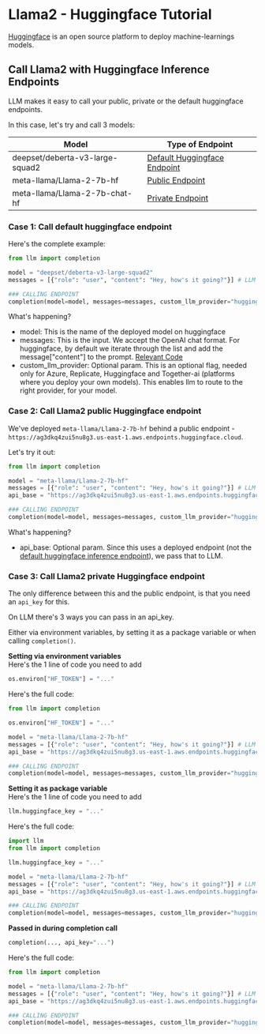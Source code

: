 # Llama2 - Huggingface Tutorial 
[Huggingface](https://huggingface.co/) is an open source platform to deploy machine-learnings models. 

## Call Llama2 with Huggingface Inference Endpoints 
LLM makes it easy to call your public, private or the default huggingface endpoints. 

In this case, let's try and call 3 models:  

| Model                                   | Type of Endpoint |
| --------------------------------------- | ---------------- |
| deepset/deberta-v3-large-squad2         | [Default Huggingface Endpoint](#case-1-call-default-huggingface-endpoint) |
| meta-llama/Llama-2-7b-hf                | [Public Endpoint](#case-2-call-llama2-public-huggingface-endpoint)              |
| meta-llama/Llama-2-7b-chat-hf           | [Private Endpoint](#case-3-call-llama2-private-huggingface-endpoint)             |

### Case 1: Call default huggingface endpoint

Here's the complete example:

```python
from llm import completion 

model = "deepset/deberta-v3-large-squad2"
messages = [{"role": "user", "content": "Hey, how's it going?"}] # LLM follows the OpenAI format 

### CALLING ENDPOINT
completion(model=model, messages=messages, custom_llm_provider="huggingface")
```

What's happening? 
- model: This is the name of the deployed model on huggingface 
- messages: This is the input. We accept the OpenAI chat format. For huggingface, by default we iterate through the list and add the message["content"] to the prompt. [Relevant Code](https://github.com/BerriAI/llm/blob/6aff47083be659b80e00cb81eb783cb24db2e183/llm/llms/huggingface_restapi.py#L46)
- custom_llm_provider: Optional param. This is an optional flag, needed only for Azure, Replicate, Huggingface and Together-ai (platforms where you deploy your own models). This enables llm to route to the right provider, for your model. 

### Case 2: Call Llama2 public Huggingface endpoint

We've deployed `meta-llama/Llama-2-7b-hf` behind a public endpoint - `https://ag3dkq4zui5nu8g3.us-east-1.aws.endpoints.huggingface.cloud`.

Let's try it out: 
```python
from llm import completion 

model = "meta-llama/Llama-2-7b-hf"
messages = [{"role": "user", "content": "Hey, how's it going?"}] # LLM follows the OpenAI format 
api_base = "https://ag3dkq4zui5nu8g3.us-east-1.aws.endpoints.huggingface.cloud"

### CALLING ENDPOINT
completion(model=model, messages=messages, custom_llm_provider="huggingface", api_base=api_base)
```

What's happening? 
- api_base: Optional param. Since this uses a deployed endpoint (not the [default huggingface inference endpoint](https://github.com/BerriAI/llm/blob/6aff47083be659b80e00cb81eb783cb24db2e183/llm/llms/huggingface_restapi.py#L35)), we pass that to LLM. 

### Case 3: Call Llama2 private Huggingface endpoint

The only difference between this and the public endpoint, is that you need an `api_key` for this. 

On LLM there's 3 ways you can pass in an api_key. 

Either via environment variables, by setting it as a package variable or when calling `completion()`. 

**Setting via environment variables**  
Here's the 1 line of code you need to add 
```python
os.environ["HF_TOKEN"] = "..."
```

Here's the full code: 
```python
from llm import completion 

os.environ["HF_TOKEN"] = "..."

model = "meta-llama/Llama-2-7b-hf"
messages = [{"role": "user", "content": "Hey, how's it going?"}] # LLM follows the OpenAI format 
api_base = "https://ag3dkq4zui5nu8g3.us-east-1.aws.endpoints.huggingface.cloud"

### CALLING ENDPOINT
completion(model=model, messages=messages, custom_llm_provider="huggingface", api_base=api_base)
```

**Setting it as package variable**  
Here's the 1 line of code you need to add 
```python
llm.huggingface_key = "..."
```

Here's the full code: 
```python
import llm
from llm import completion 

llm.huggingface_key = "..."

model = "meta-llama/Llama-2-7b-hf"
messages = [{"role": "user", "content": "Hey, how's it going?"}] # LLM follows the OpenAI format 
api_base = "https://ag3dkq4zui5nu8g3.us-east-1.aws.endpoints.huggingface.cloud"

### CALLING ENDPOINT
completion(model=model, messages=messages, custom_llm_provider="huggingface", api_base=api_base)
```

**Passed in during completion call**  
```python
completion(..., api_key="...")
```

Here's the full code: 

```python
from llm import completion 

model = "meta-llama/Llama-2-7b-hf"
messages = [{"role": "user", "content": "Hey, how's it going?"}] # LLM follows the OpenAI format 
api_base = "https://ag3dkq4zui5nu8g3.us-east-1.aws.endpoints.huggingface.cloud"

### CALLING ENDPOINT
completion(model=model, messages=messages, custom_llm_provider="huggingface", api_base=api_base, api_key="...")
```

